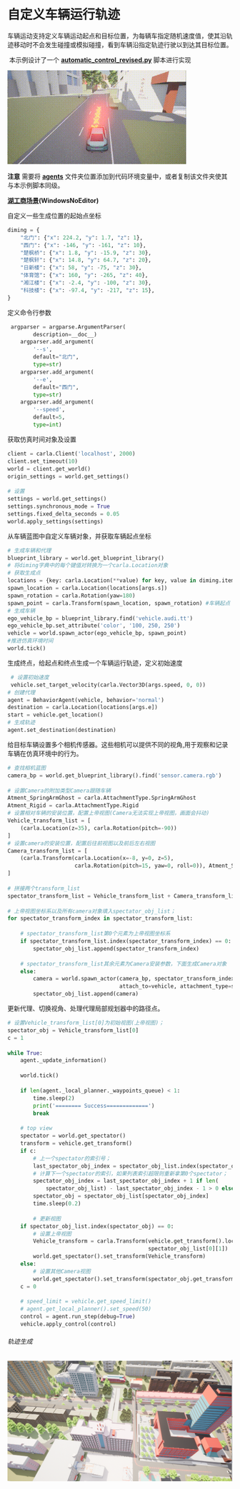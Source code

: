 # 自定义车辆运行轨迹

​	车辆运动支持定义车辆运动起点和目标位置，为每辆车指定随机速度值，使其沿轨迹移动时不会发生碰撞或模拟碰撞，看到车辆沿指定轨迹行驶以到达其目标位置。

​	本示例设计了一个  [**automatic_control_revised.py**](https://github.com/OpenHUTB/carla_doc/blob/master/course/navigation/automatic_control_revised.py)  脚本进行实现

![](../img/traffic_course_img/4.gif)

**注意**  需要将 [**agents**](https://github.com/OpenHUTB/carla_doc/tree/master/src/carla_agent) 文件夹位置添加到代码环境变量中，或者复制该文件夹使其与本示例脚本同级。

   [**湖工商场景**](https://pan.baidu.com/s/15T1hGoWJ70tVmsTX7-zcSw?pwd=hutb )**(WindowsNoEditor)**

自定义一些生成位置的起始点坐标<span id="definePoint"></span>

```python
diming = {
    "北门": {"x": 224.2, "y": 1.7, "z": 1},
    "西门": {"x": -146, "y": -161, "z": 10},
    "楚枫桥": {"x": 1.8, "y": -15.9, "z": 30},
    "楚枫轩": {"x": 14.8, "y": 64.7, "z": 20},
    "日新楼": {"x": 58, "y": -75, "z": 30},
    "体育馆": {"x": 160, "y": -265, "z": 40},
    "湘江楼": {"x": -2.4, "y": -100, "z": 30},
    "科技楼": {"x": -97.4, "y": -217, "z": 15},
}
```

定义命令行参数

```python
 argparser = argparse.ArgumentParser(
        description=__doc__)
    argparser.add_argument(
        '--s',
        default="北门",
        type=str)
    argparser.add_argument(
        '--e',
        default="西门",
        type=str)
    argparser.add_argument(
        '--speed',
        default=5,
        type=int)
```

获取仿真时间对象及设置

```python
client = carla.Client('localhost', 2000)
client.set_timeout(10)
world = client.get_world()
origin_settings = world.get_settings()

# 设置
settings = world.get_settings()
settings.synchronous_mode = True
settings.fixed_delta_seconds = 0.05
world.apply_settings(settings)
```

从车辆蓝图中自定义车辆对象，并获取车辆起点坐标

```python
# 生成车辆和代理
blueprint_library = world.get_blueprint_library()
# 将diming字典中的每个键值对转换为一个carla.Location对象
# 获取生成点
locations = {key: carla.Location(**value) for key, value in diming.items()}
spawn_location = carla.Location(locations[args.s])
spawn_rotation = carla.Rotation(yaw=180)
spawn_point = carla.Transform(spawn_location, spawn_rotation) #车辆起点
# 生成车辆
ego_vehicle_bp = blueprint_library.find('vehicle.audi.tt')
ego_vehicle_bp.set_attribute('color', '100, 250, 250')
vehicle = world.spawn_actor(ego_vehicle_bp, spawn_point)
#推进仿真环境时间
world.tick()
```

生成终点，给起点和终点生成一个车辆运行轨迹，定义初始速度<span id="initSpeed"></span>

```python
 # 设置初始速度
 vehicle.set_target_velocity(carla.Vector3D(args.speed, 0, 0))
# 创建代理
agent = BehaviorAgent(vehicle, behavior='normal')
destination = carla.Location(locations[args.e])
start = vehicle.get_location()
# 生成轨迹
agent.set_destination(destination)
```

给目标车辆设置多个相机传感器。这些相机可以提供不同的视角,用于观察和记录车辆在仿真环境中的行为。

```python
# 查找相机蓝图
camera_bp = world.get_blueprint_library().find('sensor.camera.rgb')

# 设置Camera的附加类型Camera跟随车辆
Atment_SpringArmGhost = carla.AttachmentType.SpringArmGhost
Atment_Rigid = carla.AttachmentType.Rigid
# 设置相对车辆的安装位置，配置上帝视图(Camera无法实现上帝视图，画面会抖动)
Vehicle_transform_list = [
    (carla.Location(z=35), carla.Rotation(pitch=-90))
]
# 设置camera的安装位置，配置后往前视图以及前后左右视图
Camera_transform_list = [
    (carla.Transform(carla.Location(x=-8, y=0, z=5),
                     carla.Rotation(pitch=15, yaw=0, roll=0)), Atment_SpringArmGhost)
]

# 拼接两个transform_list
spectator_transform_list = Vehicle_transform_list + Camera_transform_list

# 上帝视图坐标系以及所有camera对象填入spectator_obj_list；
for spectator_transform_index in spectator_transform_list:

    # spectator_transform_list第0个元素为上帝视图坐标系
    if spectator_transform_list.index(spectator_transform_index) == 0:
        spectator_obj_list.append(spectator_transform_index)

    # spectator_transform_list其余元素为Camera安装参数，下面生成Camera对象
    else:
        camera = world.spawn_actor(camera_bp, spectator_transform_index[0],
                                   attach_to=vehicle, attachment_type=spectator_transform_index[1])
        spectator_obj_list.append(camera)
```

更新代理、切换视角、处理代理局部规划器中的路径点。

```python
# 设置Vehicle_transform_list[0]为初始视图(上帝视图)；
spectator_obj = Vehicle_transform_list[0]
c = 1

while True:
    agent._update_information()

    world.tick()

    if len(agent._local_planner._waypoints_queue) < 1:
        time.sleep(2)
        print('======== Success=============')
        break

    # top view
    spectator = world.get_spectator()
    transform = vehicle.get_transform()
    if c:
        # 上一个spectator的索引号；
        last_spectator_obj_index = spectator_obj_list.index(spectator_obj)
        # 计算下一个spectator的索引，如果列表索引超限则重新拿第0个spectator；
        spectator_obj_index = last_spectator_obj_index + 1 if len(
            spectator_obj_list) - last_spectator_obj_index - 1 > 0 else 0
        spectator_obj = spectator_obj_list[spectator_obj_index]
        time.sleep(0.2)

        # 更新视图
    if spectator_obj_list.index(spectator_obj) == 0:
        # 设置上帝视图
        Vehicle_transform = carla.Transform(vehicle.get_transform().location + spectator_obj_list[0][0],
                                            spectator_obj_list[0][1])
        world.get_spectator().set_transform(Vehicle_transform)
    else:
        # 设置其他Camera视图
        world.get_spectator().set_transform(spectator_obj.get_transform())
    c = 0

    # speed_limit = vehicle.get_speed_limit()
    # agent.get_local_planner().set_speed(50)
    control = agent.run_step(debug=True)
    vehicle.apply_control(control)
```

###### 轨迹生成<span id="generateTrajectory"></span>

![](../img/traffic_course_img/5.png)